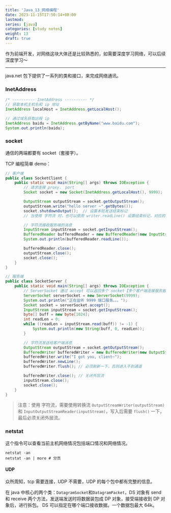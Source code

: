 ```yaml
---
title: 'Java_13_网络编程'
date: 2023-11-15T17:50:14+08:00
lastmod:
series: [java]
categories: [study notes]
weight: 13
draft: true
---
```


作为前端开发，对网络这块大体还是比较熟悉的，如需要深度学习网络，可以后续深度学习～

---

java.net 包下提供了一系列的类和接口，来完成网络通讯。

### InetAddress

```java
/* ---------- InetAddress ---------- */
// 获取本机主机名和 ip 地址
InetAddress localHost = InetAddress.getLocalHost();

// 通过域名获取远程 ip
InetAddress baidu = InetAddress.getByName("www.baidu.com");
System.out.println(baidu);
```

### socket

通信的两端都要有 socket（套接字）。

TCP 编程简单 demo：

```java
// 客户端
public class SocketClient {
    public static void main(String[] args) throws IOException {
        // 请求连接 proxy， port
        Socket socket = new Socket(InetAddress.getLocalHost(), 9999);

        OutputStream outputStream = socket.getOutputStream();
        outputStream.write("hello server ~".getBytes());
        socket.shutdownOutput();  // 设置本轮发送结束标记
        // 当使用 字符流 时，也可以使用 writer.readLine() 设置结束标记，对应的读取需要使用 readLine()

        // 字符流接收服务端的消息
        InputStream inputStream = socket.getInputStream();
        BufferedReader bufferedReader = new BufferedReader(new InputStreamReader(inputStream));
        System.out.println(bufferedReader.readLine());

        bufferedReader.close();
        outputStream.close();
        socket.close();
    }
}

// 服务端
public class SocketServer {
    public static void main(String[] args) throws IOException {
        // ServerSocket 通过 accept 可以返回多个 socket【多个客户端连接服务器的并发】
        ServerSocket serverSocket = new ServerSocket(9999);
        System.out.println("正在监听 9999 端口服务。。。");
        Socket socket = serverSocket.accept();
        InputStream inputStream = socket.getInputStream();
        byte[] buff = new byte[1024];
        int readLen = 0;
        while ((readLen = inputStream.read(buff)) != -1) {
            System.out.println(new String(buff, 0, readLen));
        }

        // 字符流发送给客户端消息
        OutputStream outputStream = socket.getOutputStream();
        BufferedWriter bufferedWriter = new BufferedWriter(new OutputStreamWriter(outputStream));
        bufferedWriter.write("I got you, client~");
        bufferedWriter.newLine();
        bufferedWriter.flush(); // 必须刷新一下，否则进入不到通道

        bufferedWriter.close(); // 关闭外层流
        inputStream.close();
        socket.close();
    }
}
```

> 注意：使用 字符流，需要使用转换流 `OutputStreamWriter(outputStream)` 和 `InputOutputStreamReader(inputStream)`，写入后需要 `flush()` 一下，最后必须关闭外层流。

### netstat

这个指令可以查看当前主机网络情况包括端口情况和网络情况。

```shell
netstat -an
netstat -an | more # 分页
```

#### UDP

众所周知，tcp 需要连接，UDP 不需要，UDP 的每个包中都有完整的信息。

在 java 中核心的两个类：`DatagramSocket`和`DatagramPacket`，DS 对象有 send 和 receive 两个方法，发送端发送时将数据装包成 DP 对象，接受端接收到 DP 对象后，进行拆包。 DS 可以指定在哪个端口接收数据。一个数据包最大 64k。
